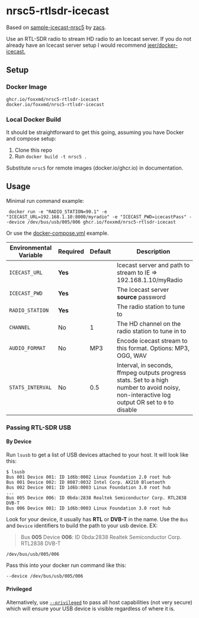 # nrsc5-rtlsdr-icecast

Based on [sample-icecast-nrsc5](https://github.com/zacs/sample-icecast-nrsc5) by [zacs](https://github.com/zacs).

Use an RTL-SDR radio to stream HD radio to an Icecast server. If you do not already have an Icecast server setup I would recommend [jeer/docker-icecast.](https://github.com/jee-r/docker-icecast)

## Setup

### Docker Image

```
ghcr.io/foxxmd/nrsc5-rtlsdr-icecast
docker.io/foxxmd/nrsc5-rtlsdr-icecast
```

### Local Docker Build

It should be straightforward to get this going, assuming you have Docker and compose setup:

1. Clone this repo
2. Run `docker build -t nrsc5 .`

Substitute `nrsc5` for remote images (docker.io/ghcr.io) in documentation.

## Usage

Minimal run command example:
```
 docker run -e "RADIO_STATION=90.1" -e "ICECAST_URL=192.168.1.10:8000/myradio" -e "ICECAST_PWD=icecastPass" --device /dev/bus/usb/005/006 ghcr.io/foxxmd/nrsc5-rtlsdr-icecast
```

Or use the [docker-compose.yml](/docker-compose.yml) example.

| Environmental Variable | Required | Default |                                                                  Description                                                                  |
|------------------------|----------|---------|-----------------------------------------------------------------------------------------------------------------------------------------------|
| `ICECAST_URL`          | **Yes**  |         | Icecast server and path to stream to IE => 192.168.1.10/myRadio                                                                               |
| `ICECAST_PWD`          | **Yes**  |         | The Icecast server **source** password                                                                                                        |
| `RADIO_STATION`        | **Yes**  |         | The radio station to tune to                                                                                                                  |
| `CHANNEL`              | No       | 1       | The HD channel on the radio station to tune in to                                                                                             |
| `AUDIO_FORMAT`         | No       | MP3     | Encode icecast stream to this format. Options: MP3, OGG, WAV                                                                                  |
| `STATS_INTERVAL`       | No       | 0.5     | Interval, in seconds, ffmpeg outputs progress stats. Set to a high number to avoid noisy, non-interactive log output OR set to `0` to disable |

### Passing RTL-SDR USB

#### By Device

Run `lsusb` to get a list of USB devices attached to your host. It will look like this:

```
$ lsusb
Bus 001 Device 001: ID 1d6b:0002 Linux Foundation 2.0 root hub
Bus 001 Device 002: ID 8087:0032 Intel Corp. AX210 Bluetooth
Bus 002 Device 001: ID 1d6b:0003 Linux Foundation 3.0 root hub
...
Bus 005 Device 006: ID 0bda:2838 Realtek Semiconductor Corp. RTL2838 DVB-T
Bus 006 Device 001: ID 1d6b:0003 Linux Foundation 3.0 root hub
```

Look for your device, it usually has **RTL** or **DVB-T** in the name. Use the `Bus` and `Device` identifiers to build the path to your usb device. EX:

> Bus **005** Device **006**: ID 0bda:2838 Realtek Semiconductor Corp. RTL2838 DVB-T

```
/dev/bus/usb/005/006
```

Pass this into your docker run command like this:

```
--device /dev/bus/usb/005/006
```

#### Privileged

Alternatively, use [`--privileged`](https://docs.docker.com/engine/reference/commandline/run/) to pass all host capabilities (not very secure) which will ensure your USB device is visible regardless of where it is.